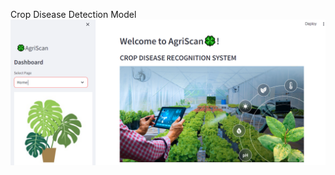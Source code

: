 Crop Disease Detection Model
![Cover Image](https://github.com/harpreet-code26/Crop-Disease-Detection-Project/blob/main/cover.png)
